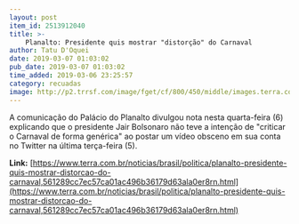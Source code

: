 ```yaml
---
layout: post
item_id: 2513912040
title: >-
    Planalto: Presidente quis mostrar "distorção" do Carnaval
author: Tatu D'Oquei
date: 2019-03-07 01:03:02
pub_date: 2019-03-07 01:03:02
time_added: 2019-03-06 23:25:57
category: recuadas
image: http://p2.trrsf.com/image/fget/cf/800/450/middle/images.terra.com/2019/03/06/2019-03-06T135421Z_1_LYNXNPEF2517V_RTROPTP_4_BRAZIL-GUNS.JPG
---
```


A comunicação do Palácio do Planalto divulgou nota nesta quarta-feira (6) explicando que o presidente Jair Bolsonaro não teve a intenção de "criticar o Carnaval de forma genérica" ao postar um vídeo obsceno em sua conta no Twitter na última terça-feira (5).

**Link:** [https://www.terra.com.br/noticias/brasil/politica/planalto-presidente-quis-mostrar-distorcao-do-carnaval,561289cc7ec57ca01ac496b36179d63ala0er8rn.html](https://www.terra.com.br/noticias/brasil/politica/planalto-presidente-quis-mostrar-distorcao-do-carnaval,561289cc7ec57ca01ac496b36179d63ala0er8rn.html)

